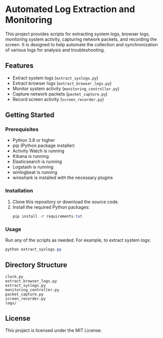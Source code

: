 # Automated Log Extraction and Monitoring

This project provides scripts for extracting system logs, browser logs, monitoring system activity, capturing network packets, and recording the screen. It is designed to help automate the collection and synchronization of various logs for analysis and troubleshooting.

## Features
- Extract system logs (`extract_syslogs.py`)
- Extract browser logs (`extract_browser_logs.py`)
- Monitor system activity (`monitoring_controller.py`)
- Capture network packets (`packet_capture.py`)
- Record screen activity (`screen_recorder.py`)

## Getting Started

### Prerequisites
- Python 3.8 or higher
- pip (Python package installer)
- Activity Watch is running
- Kibana is running
- Elasticsearch is running
- Logstash is running
- winlogbeat is running
- wireshark is installed with the necessary plugins

### Installation
1. Clone this repository or download the source code.
2. Install the required Python packages:
   ```powershell
   pip install -r requirements.txt
   ```

### Usage
Run any of the scripts as needed. For example, to extract system logs:
```powershell
python extract_syslogs.py
```

## Directory Structure
```
clock.py
extract_browser_logs.py
extract_syslogs.py
monitoring_controller.py
packet_capture.py
screen_recorder.py
logs/
```

## License
This project is licensed under the MIT License.
